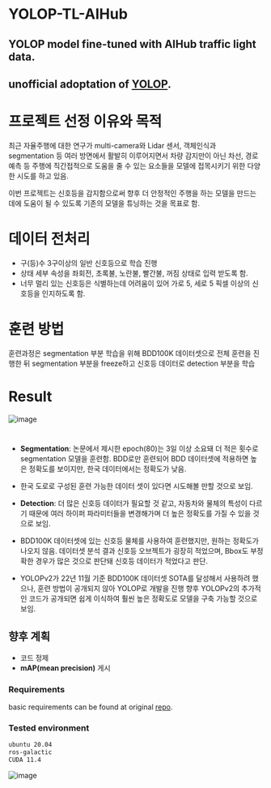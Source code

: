 # YOLOP-TL-AIHub
## YOLOP model fine-tuned with AIHub traffic light data. </br>
## unofficial adoptation of [YOLOP](https://github.com/hustvl/YOLOP).

# 프로젝트 선정 이유와 목적
최근 자율주행에 대한 연구가 multi-camera와 Lidar 센서, 객체인식과 segmentation 등 여러 방면에서 활발히 이루어지면서 차량 감지만이 아닌 차선, 경로 예측 등 주행에 직간접적으로 도움을 줄 수 있는 요소들을 모델에 접목시키기 위한 다양한 시도를 하고 있음. </br>

이번 프로젝트는 신호등을 감지함으로써 향후 더 안정적인 주행을 하는 모델을 만드는 데에 도움이 될 수 있도록 기존의 모델을 튜닝하는 것을 목표로 함. </br>

# 데이터 전처리
* 구(등)수 3구이상의 일반 신호등으로 학습 진행 </br>
* 상태 세부 속성을 좌회전, 초록불, 노란불, 빨간불, 꺼짐 상태로 입력 받도록 함. </br>
* 너무 멀리 있는 신호등은 식별하는데 어려움이 있어
가로 5, 세로 5 픽셀 이상의 신호등을 인지하도록 함. </br>

# 훈련 방법
훈련과정은 segmentation 부분 학습을 위해 BDD100K 데이터셋으로 전체 훈련을 진행한 뒤 segmentation 부분을 freeze하고 신호등 데이터로 detection 부분을 학습 </br>

# Result
![image](https://user-images.githubusercontent.com/110019752/205637769-5d3635ce-0a8d-4805-9d55-4ee46cd5b5a7.png) </br>

#
* **Segmentation**: 논문에서 제시한 epoch(80)는 3일 이상 소요돼 더 적은 횟수로 segmentation 모델을 훈련함. BDD로만 훈련되어 BDD 데이터셋에 적용하면 높은 정확도를 보이지만, 한국 데이터에서는 정확도가 낮음. </br>
* 한국 도로로 구성된 훈련 가능한 데이터 셋이 있다면 시도해볼 만할 것으로 보임. </br>

* **Detection**: 더 많은 신호등 데이터가 필요할 것 같고, 자동차와 물체의 특성이 다르기 때문에 여러 하이퍼 파라미터들을 변경해가며 더 높은 정확도를 가질 수 있을 것으로 보임. </br>

* BDD100K 데이터셋에 있는 신호등 물체를 사용하여 훈련했지만, 원하는 정확도가 나오지 않음. 데이터셋 분석 결과 신호등 오브젝트가 굉장히 적었으며, Bbox도 부정확한 경우가 많은 것으로 판단돼 신호등 데이터가 적었다고 판단. </br>

* YOLOPv2가 22년 11월 기준 BDD100K 데이터셋 SOTA를 달성해서 사용하려 했으나, 훈련 방법이 공개되지 않아 YOLOP로 개발을 진행 향후 YOLOPv2의 추가적인 코드가 공개되면 쉽게 이식하여 훨씬 높은 정확도로 모델을 구축 가능할 것으로 보임. </br>

## 향후 계획

* 코드 정제
* **mAP(mean precision)** 게시

### Requirements
basic requirements can be found at original [repo](https://github.com/hustvl/YOLOP).

### Tested environment
```bash
ubuntu 20.04
ros-galactic
CUDA 11.4
```

![image](https://user-images.githubusercontent.com/110019752/205632751-8f5ef416-2055-47ab-b5a2-669bc1b23414.png)
